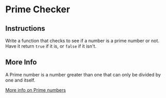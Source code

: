 # Prime Checker

## Instructions
Write a function that checks to see if a number is a prime number or not. Have it return `true` if it is, or `false` if it isn't.

## More Info
A Prime number is a number greater than one that can only be divided by one and itself.

[More info on Prime numbers](https://www.mathsisfun.com/prime_numbers.html)
